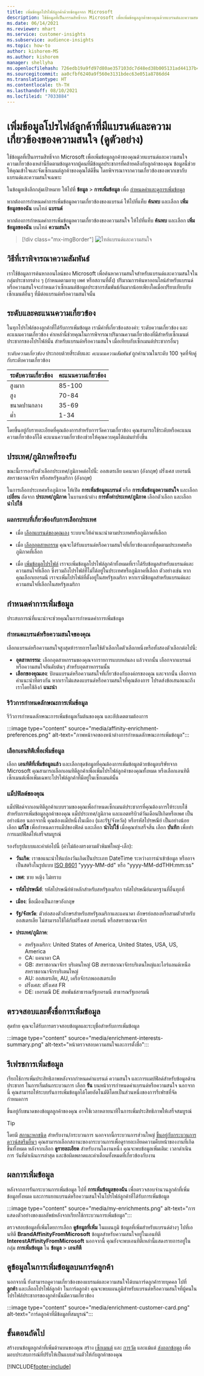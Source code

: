 ```yaml
---
title: เพิ่มข้อมูลโปรไฟล์ลูกค้าด้วยข้อมูลจาก Microsoft
description: ใช้ข้อมูลที่เป็นกรรมสิทธิ์จาก Microsoft เพื่อเพิ่มข้อมูลลูกค้าของคุณด้วยแบรนด์และความสนใจ
ms.date: 06/14/2021
ms.reviewer: mhart
ms.service: customer-insights
ms.subservice: audience-insights
ms.topic: how-to
author: kishorem-MS
ms.author: kishorem
manager: shellyha
ms.openlocfilehash: 726edb19a9fd97d80ae357103dc7d48ed38b005131ad44137b47d629a1c60b12
ms.sourcegitcommit: aa0cfbf6240a9f560e3131bdec63e051a8786dd4
ms.translationtype: HT
ms.contentlocale: th-TH
ms.lasthandoff: 08/10/2021
ms.locfileid: "7033884"
---
```

# <a name="enrich-customer-profiles-with-brand-and-interest-affinities-preview"></a>เพิ่มข้อมูลโปรไฟล์ลูกค้าที่มีแบรนด์และความเกี่ยวข้องของความสนใจ (ดูตัวอย่าง)

ใช้ข้อมูลที่เป็นกรรมสิทธิ์จาก Microsoft เพื่อเพิ่มข้อมูลลูกค้าของคุณด้วยแบรนด์และความสนใจ ความเกี่ยวข้องเหล่านี้ยึดตามข้อมูลจากผู้คนที่มีข้อมูลประชากรที่คล้ายคลึงกับลูกค้าของคุณ ข้อมูลนี้ช่วยให้คุณเข้าใจและจัดเซ็กเมนต์ลูกค้าของคุณได้ดีขึ้น โดยพิจารณาจากความเกี่ยวข้องของพวกเขากับแบรนด์และความสนใจเฉพาะ

ในข้อมูลเชิงลึกกลุ่มเป้าหมาย ให้ไปที่ **ข้อมูล** > **การเพิ่มข้อมูล** เพื่อ [กำหนดค่าและดูการเพิ่มข้อมูล](enrichment-hub.md)

หากต้องการกำหนดค่าการเพิ่มข้อมูลความเกี่ยวข้องของแบรนด์ ให้ไปที่แท็บ **ค้นพบ** และเลือก **เพิ่มข้อมูลของฉัน** บนไทล์ **แบรนด์**

หากต้องการกำหนดค่าการเพิ่มข้อมูลความเกี่ยวข้องของความสนใจ ให้ไปที่แท็บ **ค้นพบ** และเลือก **เพิ่มข้อมูลของฉัน** บนไทล์ **ความสนใจ**

   > [!div class="mx-imgBorder"]
   > ![ไทล์แบรนด์และความสนใจ](media/BrandsInterest-tile-Hub.png "ไทล์แบรนด์และความสนใจ")

## <a name="how-we-determine-affinities"></a>วิธีที่เราพิจารณาความสัมพันธ์

เราใช้ข้อมูลการค้นหาออนไลน์ของ Microsoft เพื่อค้นหาความสนใจสำหรับแบรนด์และความสนใจในกลุ่มประชากรต่าง ๆ (กำหนดตามอายุ เพศ หรือสถานที่ตั้ง) ปริมาณการค้นหาออนไลน์สำหรับแบรนด์หรือความสนใจจะกำหนดว่าเซ็กเมนต์ข้อมูลประชากรสัมพันธ์กันมากน้อยเพียงใดเมื่อเปรียบเทียบกับเซ็กเมนต์อื่นๆ ที่มีต่อแบรนด์หรือความสนใจนั้น

## <a name="affinity-level-and-score"></a>ระดับและคะแนนความเกี่ยวข้อง

ในทุกโปรไฟล์ของลูกค้าที่ได้รับการเพิ่มข้อมูล เรามีค่าที่เกี่ยวข้องสองค่า: ระดับความเกี่ยวข้อง และคะแนนความเกี่ยวข้อง ค่าเหล่านี้ช่วยคุณในการพิจารณาปริมาณความเกี่ยวข้องที่มีสำหรับเซ็กเมนต์ประชากรของโปรไฟล์นั้น สำหรับแบรนด์หรือความสนใจ เมื่อเทียบกับเซ็กเมนต์ประชากรอื่นๆ

*ระดับความเกี่ยวข้อง* ประกอบด้วยสี่ระดับและ *คะแนนความสัมพันธ์* ถูกคำนวณในระดับ 100 จุดที่จับคู่กับระดับความเกี่ยวข้อง


|ระดับความเกี่ยวข้อง |คะแนนความเกี่ยวข้อง  |
|---------|---------|
|สูงมาก     | 85-100       |
|สูง     | 70-84        |
|ขนาดปานกลาง     | 35-69        |
|ตํ่า     | 1-34        |

โดยขึ้นอยู่กับรายละเอียดที่คุณต้องการสำหรับการวัดความเกี่ยวข้อง คุณสามารถใช้ระดับหรือคะแนนความเกี่ยวข้องก็ได้ คะแนนความเกี่ยวข้องช่วยให้คุณควบคุมได้แม่นยำยิ่งขึ้น

## <a name="supported-countriesregions"></a>ประเทศ/ภูมิภาคที่รองรับ

ขณะนี้เรารองรับตัวเลือกประเทศ/ภูมิภาคต่อไปนี้: ออสเตรเลีย แคนาดา (อังกฤษ) ฝรั่งเศส เยอรมนี สหราชอาณาจักร หรือสหรัฐอเมริกา (อังกฤษ)

ในการเลือกประเทศหรือภูมิภาค ให้เปิด **การเพิ่มข้อมูลแบรนด์** หรือ **การเพิ่มข้อมูลความสนใจ** และเลือก **เปลี่ยน** ถัดจาก **ประเทศ/ภูมิภาค** ในบานหน้าต่าง **การตั้งค่าประเทศ/ภูมิภาค** เลือกตัวเลือก และเลือก **นำไปใช้**

### <a name="implications-related-to-country-selection"></a>ผลกระทบที่เกี่ยวข้องกับการเลือกประเทศ

- เมื่อ [เลือกแบรนด์ของคุณเอง](#define-your-brands-or-interests) ระบบจะให้คำแนะนำตามประเทศหรือภูมิภาคที่เลือก

- เมื่อ [เลือกอุตสาหกรรม](#define-your-brands-or-interests) คุณจะได้รับแบรนด์หรือความสนใจที่เกี่ยวข้องมากที่สุดตามประเทศหรือภูมิภาคที่เลือก

- เมื่อ [เพิ่มข้อมูลโปรไฟล์](#refresh-enrichment) เราจะเพิ่มข้อมูลโปรไฟล์ลูกค้าทั้งหมดที่เราได้รับข้อมูลสำหรับแบรนด์และความสนใจที่เลือก ซึ่งรวมถึงโปรไฟล์ที่ไม่ได้อยู่ในประเทศหรือภูมิภาคที่เลือก ตัวอย่างเช่น หากคุณเลือกเยอรมนี เราจะเพิ่มโปรไฟล์ที่ตั้งอยู่ในสหรัฐอเมริกา หากเรามีข้อมูลสำหรับแบรนด์และความสนใจที่เลือกในสหรัฐอเมริกา

## <a name="configure-enrichment"></a>กำหนดค่าการเพิ่มข้อมูล

ประสบการณ์ที่แนะนำจะช่วยคุณในการกำหนดค่าการเพิ่มข้อมูล 

### <a name="define-your-brands-or-interests"></a>กำหนดแบรนด์หรือความสนใจของคุณ

เลือกแบรนด์หรือความสนใจสูงสุดห้ารายการโดยใช้ตัวเลือกใดตัวเลือกหนึ่งหรือทั้งสองตัวเลือกต่อไปนี้:

- **อุตสาหกรรม**: เลือกอุตสาหกรรมของคุณจากรายการแบบหล่นลง แล้วจากนั้น เลือกจากแบรนด์หรือความสนใจอันดับต้นๆ สำหรับอุตสาหกรรมนั้น
- **เลือกของคุณเอง**: ป้อนแบรนด์หรือความสนใจที่เกี่ยวข้องกับองค์กรของคุณ และจากนั้น เลือกจากคำแนะนำที่ตรงกัน หากเราไม่แสดงแบรนด์หรือความสนใจที่คุณต้องการ โปรดส่งข้อเสนอแนะถึงเราโดยใช้ลิงก์ **แนะนำ**

### <a name="review-enrichment-preferences"></a>รีวิวการกำหนดลักษณะการเพิ่มข้อมูล

รีวิวการกำหนดลักษณะการเพิ่มข้อมูลเริ่มต้นของคุณ และอัปเดตตามต้องการ

:::image type="content" source="media/affinity-enrichment-preferences.png" alt-text="ภาพหน้าจอของหน้าต่างการกำหนดลักษณะการเพิ่มข้อมูล":::

### <a name="select-entity-to-enrich"></a>เลือกเอนทิตีเพื่อเพิ่มข้อมูล

เลือก **เอนทิตีที่เพิ่มข้อมูลแล้ว** และเลือกชุดข้อมูลที่คุณต้องการเพิ่มข้อมูลด้วยข้อมูลบริษัทจาก Microsoft คุณสามารถเลือกเอนทิตีลูกค้าเพื่อเพิ่มโปรไฟล์ลูกค้าของคุณทั้งหมด หรือเลือกเอนทิตีเซ็กเมนต์เพื่อเพิ่มเฉพาะโปรไฟล์ลูกค้าที่มีอยู่ในเซ็กเมนต์นั้น

### <a name="map-your-fields"></a>แม็ปฟิลด์ของคุณ

แม็ปฟิลด์จากเอนทิตีลูกค้าแบบรวมของคุณเพื่อกำหนดเซ็กเมนต์ประชากรที่คุณต้องการให้ระบบใช้สำหรับการเพิ่มข้อมูลลูกค้าของคุณ แม็ปประเทศ/ภูมิภาค และแอตทริบิวต์วันเดือนปีเกิดหรือเพศ เป็นอย่างน้อย นอกจากนี้ คุณต้องแม็ปหนึ่งในเมือง (และรัฐ/จังหวัด) หรือรหัสไปรษณีย์ เป็นอย่างน้อย เลือก **แก้ไข** เพื่อกำหนดการแม็ปของฟิลด์ และเลือก **นำไปใช้** เมื่อคุณทำเสร็จสิ้น เลือก **บันทึก** เพื่อทำการแมปฟิลด์ให้เสร็จสมบูรณ์

รองรับรูปแบบและค่าต่อไปนี้ (ค่าไม่ต้องตรงตามตัวพิมพ์ใหญ่-เล็ก):

- **วันเกิด**: เราขอแนะนำให้แปลงวันเกิดเป็นประเภท DateTime ระหว่างการนำเข้าข้อมูล หรืออาจเป็นสตริงในรูปแบบ [ISO 8601](https://www.iso.org/iso-8601-date-and-time-format.html) "yyyy-MM-dd" หรือ "yyyy-MM-ddTHH:mm:ss"
- **เพศ**: ชาย หญิง ไม่ทราบ
- **รหัสไปรษณีย์**: รหัสไปรษณีย์ห้าหลักสำหรับสหรัฐอเมริกา รหัสไปรษณีย์มาตรฐานที่อื่นทุกที่
- **เมือง**: ชื่อเมืองเป็นภาษาอังกฤษ
- **รัฐ/จังหวัด**: ตัวย่อสองตัวอักษรสำหรับสหรัฐอเมริกาและแคนาดา อักษรย่อสองหรือสามตัวสำหรับออสเตรเลีย ไม่สามารถใช้ได้กับฝรั่งเศส เยอรมนี หรือสหราชอาณาจักร
- **ประเทศ/ภูมิภาค**:

  - สหรัฐอเมริกา: United States of America, United States, USA, US, America
  - CA: แคนาดา CA
  - GB: สหราชอาณาจักร บริเตนใหญ่ GB สหราชอาณาจักรบริเตนใหญ่และไอร์แลนด์เหนือ สหราชอาณาจักรบริเตนใหญ่
  - AU: ออสเตรเลีย, AU, เครือจักรภพออสเตรเลีย
  - ฝรั่งเศส: ฝรั่งเศส FR
  - DE: เยอรมณี DE สหพันธ์สาธารณรัฐเยอรมนี สาธารณรัฐเยอรมนี

## <a name="review-and-name-the-enrichment"></a>ตรวจสอบและตั้งชื่อการเพิ่มข้อมูล

สุดท้าย คุณจะได้รับการตรวจสอบข้อมูลและระบุชื่อสำหรับการเพิ่มข้อมูล

:::image type="content" source="media/enrichment-interests-summary.png" alt-text="หน้าตรวจสอบความสนใจและการตั้งชื่อ":::

## <a name="refresh-enrichment"></a>รีเฟรชการเพิ่มข้อมูล

เรียกใช้การเพิ่มประสิทธิภาพหลังจากกำหนดค่าแบรนด์ ความสนใจ และการแมปฟิลด์สำหรับข้อมูลด้านประชากร ในการเริ่มต้นกระบวนการ เลือก **รัน** บนหน้าการกำหนดค่าแบรนด์หรือความสนใจ นอกจากนี้ คุณสามารถให้ระบบรันการเพิ่มข้อมูลได้โดยอัตโนมัติโดยเป็นส่วนหนึ่งของการรีเฟรชที่จัดกำหนดการ

ขึ้นอยู่กับขนาดของข้อมูลลูกค้าของคุณ อาจใช้เวลาหลายนาทีในการเพิ่มประสิทธิภาพให้เสร็จสมบูรณ์

> [!TIP]
> โดยมี [สถานะหกชนิด](system.md#status-types) สำหรับงาน/กระบวนการ นอกจากนี้กระบวนการส่วนใหญ่ [ขึ้นอยู่กับกระบวนการดาวน์สตรีมอื่นๆ](system.md#refresh-policies) คุณสามารถเลือกสถานะของกระบวนการเพื่อดูรายละเอียดความคืบหน้าของงานที่เกิดขึ้นทั้งหมด หลังจากเลือก **ดูรายละเอียด** สำหรับงานใดงานหนึ่ง คุณจะพบข้อมูลเพิ่มเติม: เวลาดำเนินการ วันที่ดำเนินการล่าสุด และข้อผิดพลาดและคำเตือนทั้งหมดที่เกี่ยวข้องกับงาน

## <a name="enrichment-results"></a>ผลการเพิ่มข้อมูล

หลังจากการรันกระบวนการเพิ่มข้อมูล ไปที่ **การเพิ่มข้อมูลของฉัน** เพื่อตรวจสอบจำนวนลูกค้าที่เพิ่มข้อมูลทั้งหมด และการแยกแบรนด์หรือความสนใจในโปรไฟล์ลูกค้าที่ได้รับการเพิ่มข้อมูล

:::image type="content" source="media/my-enrichments.png" alt-text="การแสดงตัวอย่างของผลลัพธ์หลังจากเรียกใช้กระบวนการเพิ่มข้อมูล":::

ตรวจสอบข้อมูลที่เพิ่มโดยการเลือก **ดูข้อมูลที่เพิ่ม** ในแผนภูมิ ข้อมูลที่เพิ่มสำหรับแบรนด์ต่างๆ ไปที่เอนทิตี **BrandAffinityFromMicrosoft** ข้อมูลสำหรับความสนใจอยู่ในเอนทิตี **InterestAffinityFromMicrosoft** นอกจากนี้ คุณยังจะพบเอนทิตีเหล่านี้แสดงรายการอยู่ในกลุ่ม **การเพิ่มข้อมูล** ใน **ข้อมูล** > **เอนทิตี**

## <a name="see-enrichment-data-on-the-customer-card"></a>ดูข้อมูลในการเพิ่มข้อมูลบนการ์ดลูกค้า

นอกจากนี้ ยังสามารถดูความเกี่ยวข้องของแบรนด์และความสนใจได้บนการ์ดลูกค้ารายบุคคล ไปที่ **ลูกค้า** และเลือกโปรไฟล์ลูกค้า ในการ์ดลูกค้า คุณจะพบแผนภูมิสำหรับแบรนด์หรือความสนใจที่ผู้คนในโปรไฟล์ประชากรของลูกค้านั้นมีความเกี่ยวข้อง

:::image type="content" source="media/enrichment-customer-card.png" alt-text="การ์ดลูกค้าที่มีข้อมูลที่สมบูรณ์":::

## <a name="next-steps"></a>ขั้นตอนถัดไป

สร้างบนข้อมูลลูกค้าที่เพิ่มด้านบนของคุณ สร้าง [เซ็กเมนต์](segments.md) และ [การวัด](measures.md) และแม้แต่ [ส่งออกข้อมูล](export-destinations.md) เพื่อมอบประสบการณ์ที่ปรับให้เป็นแบบส่วนตัวให้กับลูกค้าของคุณ


[!INCLUDE[footer-include](../includes/footer-banner.md)]
